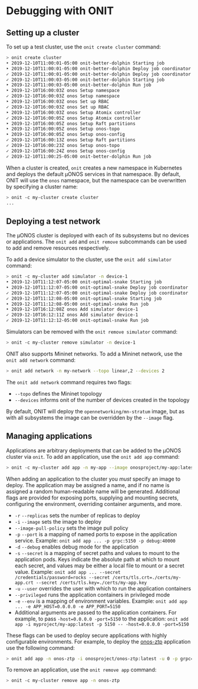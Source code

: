 # Debugging with ONIT

## Setting up a cluster

To set up a test cluster, use the `onit create cluster` command:

```bash
> onit create cluster
‣ 2019-12-10T11:00:01-05:00 onit-better-dolphin Starting job
‣ 2019-12-10T11:00:01-05:00 onit-better-dolphin Deploy job coordinator
✓ 2019-12-10T11:00:01-05:00 onit-better-dolphin Deploy job coordinator
✓ 2019-12-10T11:00:03-05:00 onit-better-dolphin Starting job
‣ 2019-12-10T11:00:03-05:00 onit-better-dolphin Run job
‣ 2019-12-10T16:00:03Z onos Setup namespace
✓ 2019-12-10T16:00:03Z onos Setup namespace
‣ 2019-12-10T16:00:03Z onos Set up RBAC
✓ 2019-12-10T16:00:03Z onos Set up RBAC
‣ 2019-12-10T16:00:03Z onos Setup Atomix controller
✓ 2019-12-10T16:00:05Z onos Setup Atomix controller
‣ 2019-12-10T16:00:05Z onos Setup Raft partitions
‣ 2019-12-10T16:00:05Z onos Setup onos-topo
‣ 2019-12-10T16:00:05Z onos Setup onos-config
✓ 2019-12-10T16:00:13Z onos Setup Raft partitions
✓ 2019-12-10T16:00:23Z onos Setup onos-topo
✓ 2019-12-10T16:00:24Z onos Setup onos-config
✓ 2019-12-10T11:00:25-05:00 onit-better-dolphin Run job
```

When a cluster is created, `onit` creates a new namespace in Kubernetes and deploys the default μONOS services in that
namespace. By default, ONIT will use the `onos` namespace, but the namespace can be overwritten by specifying a
cluster name:

```bash
> onit -c my-cluster create cluster
...
```

## Deploying a test network

The μONOS cluster is deployed with each of its subsystems but no devices or applications. The `onit add` and 
`onit remove` subcommands can be used to add and remove resources respectively.

To add a device simulator to the cluster, use the `onit add simulator` command:

```bash
> onit -c my-cluster add simulator -n device-1
‣ 2019-12-10T11:12:07-05:00 onit-optimal-snake Starting job
‣ 2019-12-10T11:12:07-05:00 onit-optimal-snake Deploy job coordinator
✓ 2019-12-10T11:12:07-05:00 onit-optimal-snake Deploy job coordinator
✓ 2019-12-10T11:12:08-05:00 onit-optimal-snake Starting job
‣ 2019-12-10T11:12:08-05:00 onit-optimal-snake Run job
‣ 2019-12-10T16:12:08Z onos Add simulator device-1
✓ 2019-12-10T16:12:11Z onos Add simulator device-1
✓ 2019-12-10T11:12:12-05:00 onit-optimal-snake Run job
```

Simulators can be removed with the `onit remove simulator` command:

```bash
> onit -c my-cluster remove simulator -n device-1
```

ONIT also supports Mininet networks. To add a Mininet network, use the `onit add network` command:

```bash
> onit add network -n my-network --topo linear,2 --devices 2
```

The `onit add network` command requires two flags:
* `--topo` defines the Mininet topology
* `--devices` informs onit of the number of devices created in the topology

By default, ONIT will deploy the `opennetworking/mn-stratum` image, but as with all subsystems the image can be
overridden by the `--image` flag.

## Managing applications

Applications are arbitrary deployments that can be added to the μONOS cluster via `onit`. To add an application,
use the `onit add app` command:

```bash
> onit -c my-cluster add app -n my-app --image onosproject/my-app:latest
```

When adding an application to the cluster you _must_ specify an image to deploy. The application may be assigned a
name, and if no name is assigned a random human-readable name will be generated. Additional flags are provided for
exposing ports, supplying and mounting secrets, configuring the environment, overriding container arguments, and more.

* `-r` `--replicas` sets the number of replicas to deploy
* `-i` `--image` sets the image to deploy
* `--image-pull-policy` sets the image pull policy
* `-p` `--port` is a mapping of named ports to expose in the application service. Example:
`onit add app ... -p grpc:5150 -p debug:40000`
* `-d` `--debug` enables debug mode for the application
* `-s` `--secret` is a mapping of secret paths and values to mount to the application pods. Keys indicate the absolute
path at which to mount each secret, and values may be either a local file to mount or a secret value. Example:
`onit add app ... --secret /credentials/password=rocks --secret /certs/tls.crt=./certs/my-app.crt --secret /certs/tls.key=./certs/my-app.key`
* `-u` `--user` overrides the user with which to run the application containers
* `--privileged` runs the application containers in privileged mode
* `-e` `--env` is a mapping of environment variables. Example:
`onit add app ... -e APP_HOST=0.0.0.0 -e APP_PORT=5150`
* Additional arguments are passed to the application containers. For example, to pass `-host=0.0.0.0 -port=5150` to
the application:
`onit add app -i myproject/my-app:latest -p 5150 -- -host=0.0.0.0 -port=5150`

These flags can be used to deploy secure applications with highly configurable environments. For example, to deploy
the [onos-ztp] application use the following command:

```bash
> onit add app -n onos-ztp -i onosproject/onos-ztp:latest -u 0 -p grpc=5150 -r 2 -s /certs/onf.cacrt=configs/certs/onf.cacrt -s /certs/onos-ztp.crt=configs/certs/service.crt -s /certs/onos-ztp.key=configs/certs/service.key -- -caPath=/certs/onf.cacrt -keyPath=/certs/onos-ztp.key -certPath=/certs/onos-ztp.crt
```

To remove an application, use the `onit remove app` command:

```bash
> onit -c my-cluster remove app -n onos-ztp
```

[onos-ztp]: https://github.com/onosproject/onos-ztp
